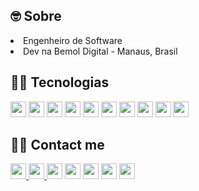 <!DOCTYPE html>
<html lang="en">
<head>
    <meta charset="UTF-8">
    <meta name="viewport" content="width=device-width, initial-scale=1.0">
</head>
<body>
    <h2> 🤓  Sobre </h2>
<li> Engenheiro de Software </li>
<li> Dev na Bemol Digital - Manaus, Brasil </li>

<h2>  👨‍💻  Tecnologias </h2>
<div>
  <img src="https://img.shields.io/badge/HTML-E34F26?style=flat-square&logo=html5&logoColor=white" height="25"/>
  <img src="https://img.shields.io/badge/CSS-1572B6?style=flat-square&logo=css3&logoColor=white" height="25"/>
  <img src="https://img.shields.io/badge/Bootstrap-563D7C?style=for-the-badge&logo=bootstrap&logoColor=white" height="25"/>
  <img src="https://img.shields.io/badge/JavaScript-F7DF1E?style=for-the-badge&logo=javascript&logoColor=black" height="25"/>
  <img src="https://img.shields.io/badge/Node.js-43853D?style=for-the-badge&logo=node.js&logoColor=white" height="25"/>
  <img src="https://img.shields.io/badge/PHP-777BB4?style=for-the-badge&logo=php&logoColor=white" height="25"/>
  <img src="https://img.shields.io/badge/Python-3776AB?style=for-the-badge&logo=python&logoColor=white" height="25"/>
  <img src="https://img.shields.io/badge/Django-092E20?style=flat-square&logo=Django&logoColor=white" height="25"/>
  <img src="https://img.shields.io/badge/Mysql-E56722?style=flat-square&logo=MySql&logoColor=white" height="25"/>
  <img src="https://img.shields.io/badge/MongoDB-4EA94B?style=for-the-badge&logo=mongodb&logoColor=white" height="25"/>
</div>

<h2> 🙋‍♂️  Contact me </h2>
<div>
    <a href="https://t.me/T_Rodrigues18" target="_blank"> <img src="https://img.shields.io/badge/Telegram-2CA5E0?style=for-the-badge&logo=telegram&logoColor=white" height="25"/> </a>
    <a href="https://api.whatsapp.com/send?phone=55984241913" target="_blank"> <img src="https://img.shields.io/badge/WhatsApp-25D366?style=for-the-badge&logo=whatsapp&logoColor=white" height="25"/> </a>
    <a href="https://www.instagram.com/trodrigues.santos/" target="_blank"> <img src="https://img.shields.io/badge/Instagram-E4405F?style=for-the-badge&logo=instagram&logoColor=white" height="25"/></a>
    <a href="https://www.linkedin.com/in/thiago-rodrigues22/" target="_blank"><img src="https://img.shields.io/badge/LinkedIn-0077B5?style=for-the-badge&logo=linkedin&logoColor=white" height="25"/></a>
    <img src="https://img.shields.io/badge/Discord-7289DA?style=for-the-badge&logo=discord&logoColor=white" height="25"/>
    <img src="https://img.shields.io/badge/Gmail-D14836?style=for-the-badge&logo=gmail&logoColor=white" height="25"/>
    <img src="https://img.shields.io/badge/Twitch-9146FF?style=for-the-badge&logo=twitch&logoColor=white" height="25"/>
</div>


</body>
</html>
